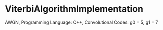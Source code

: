 # ViterbiAlgorithmImplementation
AWGN, Programming Language: C++, 
Convolutional Codes: g0 = 5, g1 = 7
